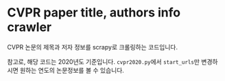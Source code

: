 # CVPR paper title, authors info crawler

CVPR 논문의 제목과 저자 정보를 scrapy로 크롤링하는 코드입니다.

참고로, 해당 코드는 2020년도 기준입니다.
`cvpr2020.py`에서 `start_urls`만 변경하시면 원하는 연도의 논문정보를 볼 수 있습니다.
